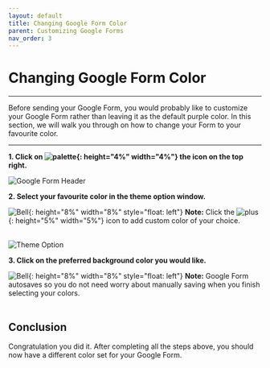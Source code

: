 ```yaml
---
layout: default
title: Changing Google Form Color
parent: Customizing Google Forms
nav_order: 3
---
```


# Changing Google Form Color
---

Before sending your Google Form, you would probably like to customize your Google Form rather than leaving it as the default purple color. In this section, we will walk you through on how to change your Form to your favourite color.

---

**1. Click on ![palette](https://github.com/kevtrng/Google-Forms-Guide/blob/gh-pages/docs/images/icons/paint-palette.png?raw=true){: height="4%" width="4%"} the icon on the top right.**

![Google Form Header](https://github.com/kevtrng/Google-Forms-Guide/blob/gh-pages/docs/images/customizingForm/1_changing_header.png?raw=true)

**2. Select your favourite color in the theme option window.**

![Bell](https://github.com/kevtrng/Google-Forms-Guide/blob/gh-pages/docs/images/icons/bell.png?raw=true){: height="8%" width="8%" style="float: left"}
**Note:** Click the ![plus](https://github.com/kevtrng/Google-Forms-Guide/blob/gh-pages/docs/images/icons/plus.png?raw=true){: height="5%" width="5%"} icon to add custom color of your choice.
<br>
<br>

![Theme Option](https://github.com/kevtrng/Google-Forms-Guide/blob/gh-pages/docs/images/customizingForm/1_Color.png?raw=true)

**3. Click on the preferred background color you would like.**

![Bell](https://github.com/kevtrng/Google-Forms-Guide/blob/gh-pages/docs/images/icons/bell.png?raw=true){: height="8%" width="8%" style="float: left"}
**Note:** Google Form autosaves so you do not need worry about manually saving when you finish selecting your colors.
<br>
<br>

## Conclusion

Congratulation you did it. After completing all the steps above, you should now have a different color set for your Google Form.